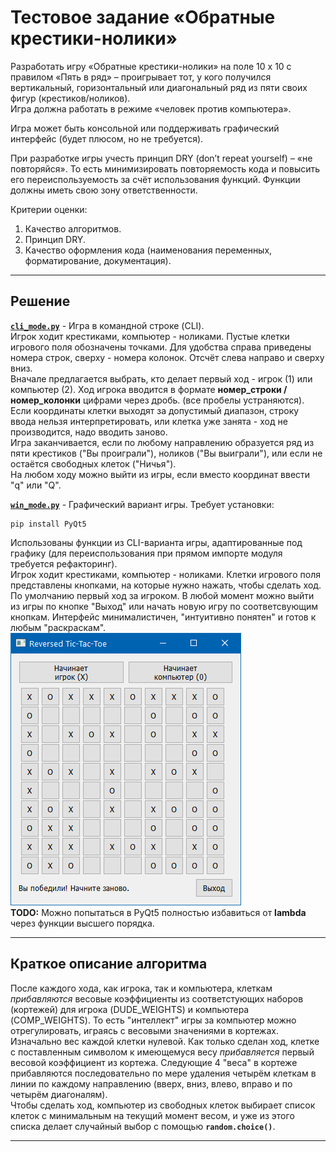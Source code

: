 # Тестовое задание «Обратные крестики-нолики» #

Разработать игру «Обратные крестики-нолики» на поле 10 x 10 с правилом «Пять в
ряд» – проигрывает тот, у кого получился вертикальный, горизонтальный или
диагональный ряд из пяти своих фигур (крестиков/ноликов).    
Игра должна работать в режиме «человек против компьютера».    
    
Игра может быть консольной или поддерживать графический интерфейс (будет плюсом,
но не требуется).    
    
При разработке игры учесть принцип DRY (don’t repeat yourself) – «не повторяйся».
То есть минимизировать повторяемость кода и повысить его переиспользуемость за
счёт использования функций. Функции должны иметь свою зону ответственности.    
    
Критерии оценки:    
1. Качество алгоритмов.    
2. Принцип DRY.    
3. Качество оформления кода (наименования переменных, форматирование, документация).    

----
## Решение ##

[**`cli_mode.py`**](https://github.com/wildfielded/samples-python/blob/master/YLabTrain2/cli_mode.py) -
Игра в командной строке (CLI).    
Игрок ходит крестиками, компьютер - ноликами. Пустые клетки игрового поля
обозначены точками. Для удобства справа приведены номера строк, сверху - номера
колонок. Отсчёт слева направо и сверху вниз.    
Вначале предлагается выбрать, кто делает первый ход - игрок (1) или компьютер (2).
Ход игрока вводится в формате **номер_строки / номер_колонки** цифрами через дробь.
(все пробелы устраняются). Если координаты клетки выходят за допустимый диапазон,
строку ввода нельзя интерпретировать, или клетка уже занята - ход не производится,
надо вводить заново.    
Игра заканчивается, если по любому направлению образуется ряд из пяти крестиков
("Вы проиграли"), ноликов ("Вы выиграли"), или если не остаётся свободных клеток
("Ничья").    
На любом ходу можно выйти из игры, если вместо координат ввести "q" или "Q".    
    
[**`win_mode.py`**](https://github.com/wildfielded/samples-python/blob/master/YLabTrain2/win_mode.py) -
Графический вариант игры. Требует установки:    
~~~
pip install PyQt5
~~~
Использованы функции из CLI-варианта игры, адаптированные под графику (для
переиспользования при прямом импорте модуля требуется рефакторинг).    
Игрок ходит крестиками, компьютер - ноликами. Клетки игрового поля представлены
кнопками, на которые нужно нажать, чтобы сделать ход. По умолчанию первый ход за
игроком. В любой момент можно выйти из игры по кнопке "Выход" или начать новую
игру по соответсвующим кнопкам. Интерфейс минималистичен, "интуитивно понятен" и
готов к любым "раскраскам".    
![Снимок окна](screen.png)    
**TODO:** Можно попытаться в PyQt5 полностью избавиться от **lambda** через
функции высшего порядка.

----
## Краткое описание алгоритма ##

После каждого хода, как игрока, так и компьютера, клеткам *прибавляются* весовые
коэффициенты из соответстующих наборов (кортежей) для игрока (DUDE_WEIGHTS) и
компьютера (COMP_WEIGHTS). То есть "интеллект" игры за компьютер можно отрегулировать,
играясь с весовыми значениями в кортежах.    
Изначально вес каждой клетки нулевой. Как только сделан ход, клетке с поставленным
символом к имеющемуся весу *прибавляется* первый весовой коэффициент из кортежа.
Следующие 4 "веса" в кортеже прибавляются последовательно по мере удаления четырём
клеткам в линии по каждому направлению (вверх, вниз, влево, вправо и по четырём
диагоналям).    
Чтобы сделать ход, компьютер из свободных клеток выбирает список клеток с
минимальным на текущий момент весом, и уже из этого списка делает случайный выбор
с помощью **`random.choice()`**.    

----
